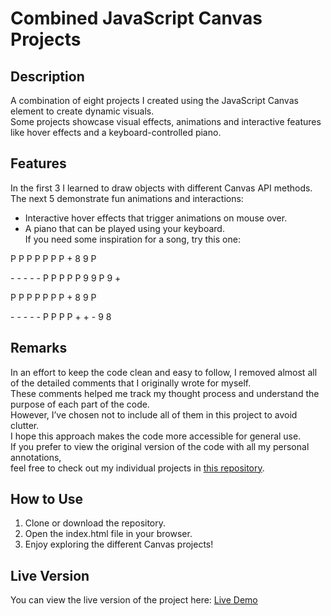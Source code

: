 # **Combined JavaScript Canvas Projects**

## **Description**
A combination of eight projects I created using the JavaScript Canvas element to create dynamic visuals.    
Some projects showcase visual effects, animations and interactive features like hover effects and a keyboard-controlled piano.  

## **Features**
In the first 3 I learned to draw objects with different Canvas API methods.  
The next 5 demonstrate fun animations and interactions:  
- Interactive hover effects that trigger animations on mouse over.  
- A piano that can be played using your keyboard.  
If you need some inspiration for a song, try this one:  


P  P  P   P  P  P  P  +  8  9  P

\-  \-  \-  \- \-  P  P  P  P  P  9  9  P  9   +

P  P  P   P  P  P  P  +  8  9  P

\-  \-  \-  \- \-  P  P  P P  +  +  -  9  8


## **Remarks**
In an effort to keep the code clean and easy to follow, I removed almost all of the detailed comments that I originally wrote for myself.  
These comments helped me track my thought process and understand the purpose of each part of the code.  
However, I’ve chosen not to include all of them in this project to avoid clutter.  
I hope this approach makes the code more accessible for general use.  
If you prefer to view the original version of the code with all my personal annotations,  
feel free to check out my individual projects in [this repository](https://robinsrepository.github.io/individual-canvas-projects/).  

## **How to Use**
1. Clone or download the repository.
3. Open the index.html file in your browser.
5. Enjoy exploring the different Canvas projects!

## **Live Version**
You can view the live version of the project here: [Live Demo](https://robinsrepository.github.io/javascript-canvas/)


